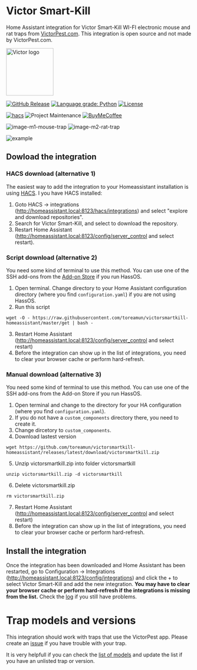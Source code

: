 # Victor Smart-Kill

Home Assistant integration for Victor Smart-Kill WI-FI electronic mouse and rat traps from [VictorPest.com]. This integration is open source and not made by VictorPest.com.

<img src="https://play-lh.googleusercontent.com/tfSd-O7Qwc8p8kYzTbJlDlq-nZzUyRHCMEvM87155kTtwEpVP7iNMgNzg2gWujjZ0jmq=s360-rw" width="128" alt="Victor logo">

[![GitHub Release][releases-shield]][releases]
[![Language grade: Python][language-grade-shield]][lgtm-project]
[![License][license-shield]](LICENSE)

[![hacs][hacsbadge]][hacs]
![Project Maintenance][maintenance-shield]
[![BuyMeCoffee][buymecoffeebadge]][buymecoffee]

![image-m1-mouse-trap](https://user-images.githubusercontent.com/12134766/154821889-45f78843-bcd3-4d67-844a-5767fb0709b4.png)
![image-m2-rat-trap](https://user-images.githubusercontent.com/12134766/154821879-3a3fffeb-964d-4a06-9b65-866c8e4cfb6a.png)

![example][exampleimg]

## Dowload the integration
### HACS download (alternative 1)

The easiest way to add the integration to your Homeassistant installation is using [HACS]. I you have HACS installed:
1. Goto HACS -> integrations (http://homeassistant.local:8123/hacs/integrations) and select "explore and download repositories".
2. Search for Victor Smart-Kill, and select to download the repository.
3. Restart Home Assistant (http://homeassistant.local:8123/config/server_control and select restart).


### Script download (alternative 2)

You need some kind of terminal to use this method. You can use one of the SSH add-ons from the [Add-on Store](https://my.home-assistant.io/redirect/_change/?redirect=supervisor_store%2) if you run HassOS. 

1. Open terminal. Change directory to your Home Assistant configuration directory (where you find `configuration.yaml`) if you are not using HassOS.
2. Run this script

```
wget -O - https://raw.githubusercontent.com/toreamun/victorsmartkill-homeassistant/master/get | bash -
```

3. Restart Home Assistant (http://homeassistant.local:8123/config/server_control and select restart)
4. Before the integration can show up in the list of integrations, you need to clear your browser cache or perform hard-refresh.

### Manual download (alternative 3)

You need some kind of terminal to use this method. You can use one of the SSH add-ons from the Add-on Store if you run HassOS.

1. Open terminal and change to the directory for your HA configuration (where you find `configuration.yaml`).
2. If you do not have a `custom_components` directory there, you need to create it.
3. Change dircetory to `custom_components`.
4. Download lastest version 

```
wget https://github.com/toreamun/victorsmartkill-homeassistant/releases/latest/download/victorsmartkill.zip
```

5. Unzip victorsmartkill.zip into folder victorsmartkill

```
unzip victorsmartkill.zip -d victorsmartkill       
```

6. Delete victorsmartkill.zip

```
rm victorsmartkill.zip
```

7. Restart Home Assistant (http://homeassistant.local:8123/config/server_control and select restart)
8. Before the integration can show up in the list of integrations, you need to clear your browser cache or perform hard-refresh.

## Install the integration

Once the integration has been downloaded and Home Assistant has been restarted, go to Configuration -> Integrations (http://homeassistant.local:8123/config/integrations) and click the + to select Victor Smart-Kill and add the new integration. **You  may have to clear your browser cache or perform hard-refresh if the integrations is missing from the list.** Check the [log](http://homeassistant.local:8123/config/logs) if you still have problems.


# Trap models and versions
This integration should work with traps that use the VictorPest app. Please create an [issue](https://github.com/toreamun/victorsmartkill-homeassistant/issues/new/choose) if you have trouble with your trap.

It is very helpfull if you can check the [list of models](https://github.com/toreamun/victorsmartkill-homeassistant/wiki/Hardware) and update the list if you have an unlisted trap or version.



[victorpest.com]: https://www.victorpest.com/
[buymecoffee]: https://www.buymeacoffee.com/toreamun
[buymecoffeebadge]: https://img.shields.io/badge/buy%20me%20a%20coffee-donate-yellow.svg
[hacsbadge]: https://img.shields.io/badge/HACS-Default-orange.svg
[license-shield]: https://img.shields.io/github/license/toreamun/victor-smart-kill
[maintenance-shield]: https://img.shields.io/badge/maintainer-Tore%20Amundsen%20%40toreamun-blue.svg
[releases-shield]: https://img.shields.io/github/release/toreamun/victorsmartkill-homeassistant
[releases]: https://github.com/toreamun/victorsmartkill-homeassistant/releases
[language-grade-shield]: https://img.shields.io/lgtm/grade/python/g/toreamun/victorsmartkill-homeassistant.svg?logo=lgtm&logoWidth=18
[lgtm-project]: https://lgtm.com/projects/g/toreamun/victorsmartkill-homeassistant/context:python
[hacs]: https://github.com/custom-components/hacs
[exampleimg]: https://raw.githubusercontent.com/toreamun/victorsmartkill-homeassistant/master/example.png
